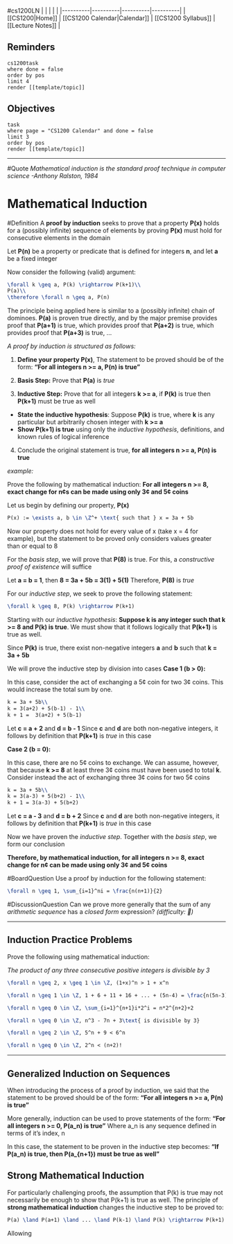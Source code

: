 #cs1200LN
|  |  |  |  |
|----------|----------|----------|----------|
| [[CS1200|Home]] | [[CS1200 Calendar|Calendar]] | [[CS1200 Syllabus]] | [[Lecture Notes]] |


## Reminders

```query
cs1200task
where done = false
order by pos
limit 4
render [[template/topic]]
```

## Objectives

```query
task
where page = "CS1200 Calendar" and done = false
limit 3
order by pos
render [[template/topic]]
```
---

#Quote _Mathematical induction is the standard proof technique in computer science
  -Anthony Ralston, 1984_


# Mathematical Induction

#Definition A **proof by induction** seeks to prove that a property **P(x)** holds for a (possibly infinite) sequence of elements by proving **P(x)** must hold for consecutive elements in the domain

Let **P(n)** be a property or predicate that is defined for integers **n**, and let **a** be a fixed integer

Now consider the following (valid) argument:
```latex
\forall k \geq a, P(k) \rightarrow P(k+1)\\
P(a)\\
\therefore \forall n \geq a, P(n)
```

The principle being applied here is similar to a (possibly infinite) chain of dominoes. **P(a)** is proven true directly, and by the major premise provides proof that **P(a+1)** is true, which provides proof that **P(a+2)** is true, which provides proof that **P(a+3)** is true, ...

_A proof by induction is structured as follows:_

1. **Define your property P(x)**, The statement to be proved should be of the form: **“For all integers n >= a, P(n) is true”**
   
2. **Basis Step:** Prove that **P(a)** is _true_

3. **Inductive Step:** Prove that for all integers **k >= a**, if **P(k)** is true then **P(k+1)** must be true as well
  * **State the inductive hypothesis**: Suppose **P(k)** is true, where **k** is any particular but arbitrarily chosen integer with **k >= a**
  * **Show P(k+1) is true** using only the _inductive hypothesis_, definitions, and known rules of logical inference

4. Conclude the original statement is true, **for all integers n >= a, P(n) is true**

_example:_

Prove the following by mathematical induction:
**For all integers n >= 8, exact change for n¢s can be made using  only 3¢ and 5¢ coins**

Let us begin by defining our property, **P(x)**
```latex
P(x) := \exists a, b \in \Z^+ \text{ such that } x = 3a + 5b
```

Now our property does not hold for every value of x (take x = 4 for example), but the statement to be proved only considers values greater than or equal to 8

For the _basis step_, we will prove that **P(8)** is true. For this, a _constructive proof of existence_ will suffice

Let **a = b = 1**, then **8 = 3a + 5b = 3(1) + 5(1)**
Therefore, **P(8)** is _true_

For our _inductive step_, we seek to prove the following statement:
```latex
\forall k \geq 8, P(k) \rightarrow P(k+1)
```

Starting with our _inductive hypothesis_: **Suppose k is any integer such that k >= 8 and P(k) is true**. We must show that it follows logically that **P(k+1)** is true as well.

Since **P(k)** is true, there exist non-negative integers **a** and **b** such that **k = 3a + 5b**

We will prove the inductive step by division into cases
  **Case 1 (b > 0):**

In this case, consider the act of exchanging a 5¢ coin for two 3¢ coins. This would increase the total sum by one.

```latex
k = 3a + 5b\\
k = 3(a+2) + 5(b-1) - 1\\
k + 1 =  3(a+2) + 5(b-1)
```

Let **c = a + 2** and **d = b - 1**
Since **c** and **d** are both non-negative integers, it follows by definition that **P(k+1)** is _true_ in this case

  **Case 2 (b = 0):**

In this case, there are no 5¢ coins to exchange. We can assume, however, that because **k >= 8** at least three 3¢ coins must have been used to total **k**. Consider instead the act of exchanging three 3¢ coins for two 5¢ coins

```latex
k = 3a + 5b\\
k = 3(a-3) + 5(b+2) - 1\\
k + 1 = 3(a-3) + 5(b+2)
```

Let **c = a - 3** and **d = b + 2**
Since **c** and **d** are both non-negative integers, it follows by definition that **P(k+1)** is _true_ in this case

Now we have proven the _inductive step_. Together with the _basis step_, we form our conclusion

**Therefore, by mathematical induction, for all integers n >= 8, exact change for n¢ can be made using only 3¢ and 5¢ coins**


#BoardQuestion Use a proof by induction for the following statement:
```latex
\forall n \geq 1, \sum_{i=1}^ni = \frac{n(n+1)}{2}
```

#DiscussionQuestion Can we prove more generally that the sum of any _arithmetic sequence_ has a _closed form_ expression? _(difficulty: 🤯)_

---
## Induction Practice Problems

Prove the following using mathematical induction:

_The product of any three consecutive positive integers is divisible by 3_

```latex
\forall n \geq 2, x \geq 1 \in \Z, (1+x)^n > 1 + x^n
```

```latex
\forall n \geq 1 \in \Z, 1 + 6 + 11 + 16 + ... + (5n-4) = \frac{n(5n-3)}{2}
```

```latex
\forall n \geq 0 \in \Z, \sum_{i=1}^{n+1}i*2^i = n*2^{n+2}+2
```

```latex
\forall n \geq 0 \in \Z, n^3 - 7n + 3\text{ is divisible by 3}
```

```latex
\forall n \geq 2 \in \Z, 5^n + 9 < 6^n
```

```latex
\forall n \geq 0 \in \Z, 2^n < (n+2)!
```

---
## Generalized Induction on Sequences

When introducing the process of a proof by induction, we said that the statement to be proved should be of the form: 
    **“For all integers n >= a, P(n) is true”**

More generally, induction can be used to prove statements of the form:
    **“For all integers n >= 0, P(a_n) is true”**
Where a_n is any sequence defined in terms of it’s index, n

In this case, the statement to be proven in the inductive step becomes:
    **“If P(a_n) is true, then P(a_{n+1}) must be true as well”**



## Strong Mathematical Induction

For particularly challenging proofs, the assumption that P(k) is true may not necessarily be enough to show that P(k+1) is true as well. The principle of **strong mathematical induction** changes the inductive step to be proved to:

```latex
P(a) \land P(a+1) \land ... \land P(k-1) \land P(k) \rightarrow P(k+1)
```

Allowing 

